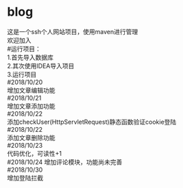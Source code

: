 # blog  
这是一个ssh个人网站项目，使用maven进行管理  
欢迎加入  
#运行项目：  
  1.首先导入数据库  
  2.其次使用IDEA导入项目  
  3.运行项目  
#2018/10/20  
增加文章编辑功能  
#2018/10/21  
增加文章添加功能  
#2018/10/22  
添加checkUser(HttpServletRequest)静态函数验证cookie登陆  
#2018/10/22  
添加文章删除功能  
#2018/10/23  
代码优化，可读性+1  
#2018/10/24
增加评论模块，功能尚未完善  
#2018/10/30  
增加登陆拦截  

